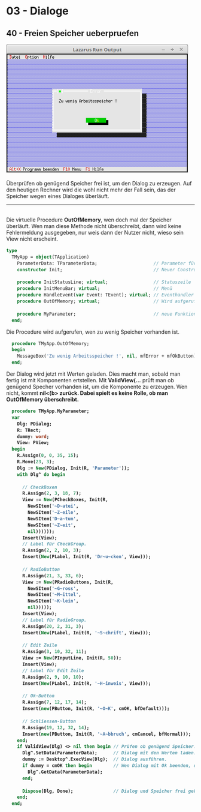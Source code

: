 # 03 - Dialoge
## 40 - Freien Speicher ueberpruefen

<img src="image.png" alt="Selfhtml"><br><br>
Überprüfen ob genügend Speicher frei ist, um den Dialog zu erzeugen.
Auf den heutigen Rechner wird die wohl nicht mehr der Fall sein, das der Speicher wegen eines Dialoges überläuft.
<hr><br>
Die virtuelle Procedure <b>OutOfMemory</b>, wen doch mal der Speicher überläuft.
Wen man diese Methode nicht überschreibt, dann wird keine Fehlermeldung ausgegeben, nur weis dann der Nutzer nicht, wieso sein View nicht erscheint.

```pascal
type
  TMyApp = object(TApplication)
    ParameterData: TParameterData;                     // Parameter für Dialog.
    constructor Init;                                  // Neuer Constructor

    procedure InitStatusLine; virtual;                 // Statuszeile
    procedure InitMenuBar; virtual;                    // Menü
    procedure HandleEvent(var Event: TEvent); virtual; // Eventhandler
    procedure OutOfMemory; virtual;                    // Wird aufgerufen, wen Speicher überläuft.

    procedure MyParameter;                             // neue Funktion für einen Dialog.
  end;
```

Die Procedure wird aufgerufen, wen zu wenig Speicher vorhanden ist.

```pascal
  procedure TMyApp.OutOfMemory;
  begin
    MessageBox('Zu wenig Arbeitsspeicher !', nil, mfError + mfOkButton);
  end;
```

Der Dialog wird jetzt mit Werten geladen.
Dies macht man, sobald man fertig ist mit Komponenten ertstellen.
Mit <b>ValidView(...</b> prüft man ob genügend Specher vorhanden ist, um die Komponente zu erzeugen.
Wen nicht, kommt <b>nil<(b> zurück. Dabei spielt es keine Rolle, ob man <b>OutOfMemory</b> überschreibt.

```pascal
  procedure TMyApp.MyParameter;
  var
    Dlg: PDialog;
    R: TRect;
    dummy: word;
    View: PView;
  begin
    R.Assign(0, 0, 35, 15);
    R.Move(23, 3);
    Dlg := New(PDialog, Init(R, 'Parameter'));
    with Dlg^ do begin

      // CheckBoxen
      R.Assign(2, 3, 18, 7);
      View := New(PCheckBoxes, Init(R,
        NewSItem('~D~atei',
        NewSItem('~Z~eile',
        NewSItem('D~a~tum',
        NewSItem('~Z~eit',
        nil))))));
      Insert(View);
      // Label für CheckGroup.
      R.Assign(2, 2, 10, 3);
      Insert(New(PLabel, Init(R, 'Dr~u~cken', View)));

      // RadioButton
      R.Assign(21, 3, 33, 6);
      View := New(PRadioButtons, Init(R,
        NewSItem('~G~ross',
        NewSItem('~M~ittel',
        NewSItem('~K~lein',
        nil)))));
      Insert(View);
      // Label für RadioGroup.
      R.Assign(20, 2, 31, 3);
      Insert(New(PLabel, Init(R, '~S~chrift', View)));

      // Edit Zeile
      R.Assign(3, 10, 32, 11);
      View := New(PInputLine, Init(R, 50));
      Insert(View);
      // Label für Edit Zeile
      R.Assign(2, 9, 10, 10);
      Insert(New(PLabel, Init(R, '~H~inweis', View)));

      // Ok-Button
      R.Assign(7, 12, 17, 14);
      Insert(new(PButton, Init(R, '~O~K', cmOK, bfDefault)));

      // Schliessen-Button
      R.Assign(19, 12, 32, 14);
      Insert(new(PButton, Init(R, '~A~bbruch', cmCancel, bfNormal)));
    end;
    if ValidView(Dlg) <> nil then begin // Prüfen ob genügend Speicher.
      Dlg^.SetData(ParameterData);      // Dialog mit den Werten laden.
      dummy := Desktop^.ExecView(Dlg);  // Dialog ausführen.
      if dummy = cmOK then begin        // Wen Dialog mit Ok beenden, dann Daten vom Dialog in Record laden.
        Dlg^.GetData(ParameterData);
      end;

      Dispose(Dlg, Done);               // Dialog und Speicher frei geben.
    end;
  end;
```


